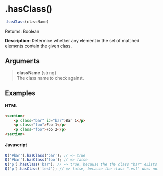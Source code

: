 # .hasClass()

```js
.hasClass(className)
```

Returns: Boolean

**Description:** Determine whether any element in the set of matched elements contain the given class.

## Arguments

> **className** {string}<br>
> The class name to check against.

## Examples

#### HTML
```html
<section>
    <p class="bar" id="bar">Bar 1</p>
    <p class="foo">Foo 1</p>
    <p class="foo">Foo 2</p>
<section>
```

#### Javascript
```js
Q('#bar').hasClass('bar'); // => true
Q('#bar').hasClass('foo'); // => false
Q('p').hasClass('bar'); // => true, because the the class "bar" exists at least at one of the "p" elements
Q('p').hasClass('test'); // => false, because the class "test" does not exist in any of the "p" elements
```

